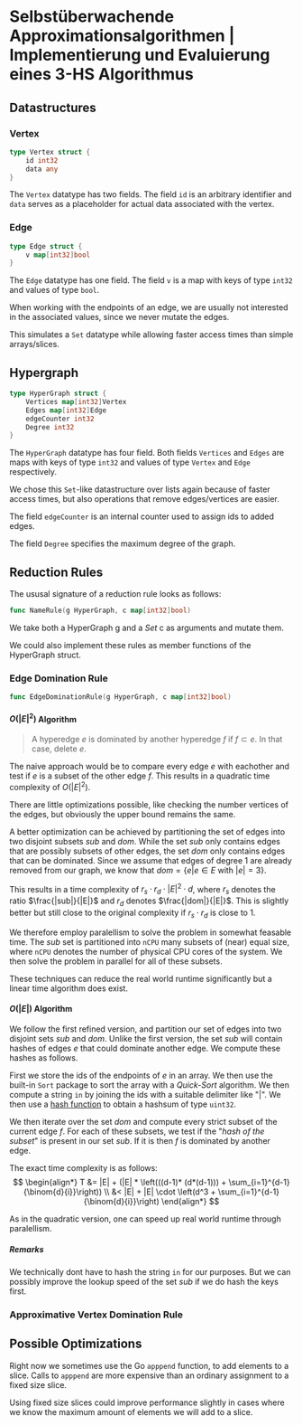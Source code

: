 # Selbstüberwachende Approximationsalgorithmen | Implementierung und Evaluierung eines 3-HS Algorithmus

## Datastructures

### Vertex

```go
type Vertex struct {
	id int32
	data any
}
```
The $\texttt{Vertex}$ datatype has two fields. The field $\texttt{id}$ is an arbitrary identifier and $\texttt{data}$ serves as a placeholder for actual data associated with the vertex.


### Edge

```go
type Edge struct {
	v map[int32]bool
}
```
The $\texttt{Edge}$ datatype has one field. The field $\texttt{v}$ is a map with keys of type $\texttt{int32}$ and values of type $\texttt{bool}$. 

When working with the endpoints of an edge, we are usually not interested in the associated values, since we never mutate the edges.

This simulates a $\texttt{Set}$ datatype while allowing faster access times than simple arrays/slices.

## Hypergraph
```go
type HyperGraph struct {
	Vertices map[int32]Vertex
	Edges map[int32]Edge
	edgeCounter int32
	Degree int32
}
```
The $\texttt{HyperGraph}$ datatype has four field. Both fields $\texttt{Vertices}$ and $\texttt{Edges}$ are maps with keys of type $\texttt{int32}$ and values of type $\texttt{Vertex}$ and $\texttt{Edge}$ respectively.

We chose this $\texttt{Set}$-like datastructure over lists again because of faster access times, but also operations that remove edges/vertices are easier.

The field $\texttt{edgeCounter}$ is an internal counter used to assign ids to added edges. 

The field $\texttt{Degree}$ specifies the maximum degree of the graph. 


## Reduction Rules
The ususal signature of a reduction rule looks as follows:
```go
func NameRule(g HyperGraph, c map[int32]bool)
```
We take both a HyperGraph g and a *Set* c as arguments and mutate them.

We could also implement these rules as member functions of the HyperGraph struct.

### Edge Domination Rule
```go
func EdgeDominationRule(g HyperGraph, c map[int32]bool)
```

#### $O(|E|^2)$ Algorithm

> A hyperedge $e$ is dominated by another hyperedge
$f$ if $f \subset e$. In that case, delete $e$.

The naive approach would be to compare every edge $e$ with eachother and test if $e$ is a subset of the other edge $f$. This results in a quadratic time complexity of $O(|E|^2)$.

There are little optimizations possible, like checking the number vertices of the edges, but obviously the upper bound remains the same.

A better optimization can be achieved by partitioning the set of edges into two disjoint subsets $sub$ and $dom$. While the set $sub$ only contains edges that are possibly subsets of other edges, the set $dom$ only contains edges that can be dominated. Since we assume that edges of degree 1 are already removed from our graph, we know that $dom=\left\{ e| e\in E \text{ with } |e| =3 \right\}$.

This results in a time complexity of $r_s\cdot r_d \cdot|E|^2 \cdot d$, where $r_s$ denotes the ratio $\frac{|sub|}{|E|}$ and $r_d$ denotes $\frac{|dom|}{|E|}$. This is slightly better but still close to the original complexity if $r_s \cdot r_d$ is close to 1.

We therefore employ paralellism to solve the problem in somewhat feasable time. The $sub$ set is partitioned into $\texttt{nCPU}$ many subsets of (near) equal size, where $\texttt{nCPU}$ denotes the number of physical CPU cores of the system. We then solve the problem in parallel for all of these subsets.

These techniques can reduce the real world runtime significantly but a linear time algorithm does exist.

#### $O(|E|)$ Algorithm

We follow the first refined version, and partition our set of edges into two disjoint sets $sub$ and $dom$. Unlike the first version, the set $sub$ will contain hashes of edges $e$ that could dominate another edge. We compute these hashes as follows.

First we store the ids of the endpoints of $e$ in an array. We then use the built-in $\texttt{Sort}$ package to sort the array with a ${\textit{Quick-Sort}}$ algorithm. We then compute a string $\texttt{in}$ by joining the ids with a suitable delimiter like "|". We then use a [hash function](https://github.com/OneOfOne/xxhash) to obtain a hashsum of type $\texttt{uint32}$.

We then iterate over the set $dom$ and compute every strict subset of the current edge $f$. For each of these subsets, we test if the "$\textit{hash of the subset}$" is present in our set $sub$. If it is then $f$ is dominated by another edge. 

The exact time complexity is as follows:
$$
\begin{align*}
T &= |E| + (|E| * \left(((d-1)* (d*(d-1))) + \sum_{i=1}^{d-1}{\binom{d}{i}}\right)) \\
&< |E| + |E| \cdot \left(d^3 + \sum_{i=1}^{d-1}{\binom{d}{i}}\right)
\end{align*}
$$

As in the quadratic version, one can speed up real world runtime through paralellism.

##### Remarks
We technically dont have to hash the string $\texttt{in}$ for our purposes. But we can possibly improve the lookup speed of the set $sub$ if we do hash the keys first. 

### Approximative Vertex Domination Rule

## Possible Optimizations

Right now we sometimes use the Go $\texttt{apppend}$ function, to add elements to a slice. Calls to $\texttt{apppend}$ are more expensive than an ordinary assignment to a fixed size slice. 

Using fixed size slices could improve performance slightly in cases where we know the maximum amount of elements we will add to a slice.
